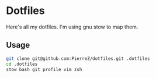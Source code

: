 # Dotfiles

Here's all my dotfiles. I'm using gnu stow to map them.

## Usage

```sh
git clone git@github.com:PierreZ/dotfiles.git .dotfiles
cd .dotfiles
stow bash git profile vim zsh
```
